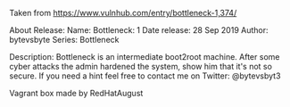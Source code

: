 Taken from https://www.vulnhub.com/entry/bottleneck-1,374/ 

About Release:
    Name: Bottleneck: 1
    Date release: 28 Sep 2019
    Author: bytevsbyte
    Series: Bottleneck

Description:
    Bottleneck is an intermediate boot2root machine.
    After some cyber attacks the admin hardened the system, show him that it's not so secure.
    If you need a hint feel free to contact me on Twitter: @bytevsbyt3

Vagrant box made by RedHatAugust
